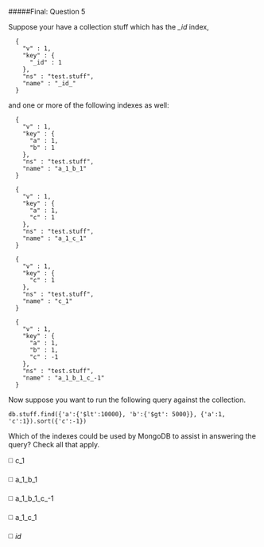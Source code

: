 #####Final: Question 5

Suppose your have a collection stuff which has the *_id* index,

```
  {
    "v" : 1,
    "key" : {
      "_id" : 1
    },
    "ns" : "test.stuff",
    "name" : "_id_"
  }
```

and one or more of the following indexes as well:

```
  {
    "v" : 1,
    "key" : {
      "a" : 1,
      "b" : 1
    },
    "ns" : "test.stuff",
    "name" : "a_1_b_1"
  }
```

```
  {
    "v" : 1,
    "key" : {
      "a" : 1,
      "c" : 1
    },
    "ns" : "test.stuff",
    "name" : "a_1_c_1"
  }
```

```
  {
    "v" : 1,
    "key" : {
      "c" : 1
    },
    "ns" : "test.stuff",
    "name" : "c_1"
  }
```

```
  {
    "v" : 1,
    "key" : {
      "a" : 1,
      "b" : 1,
      "c" : -1
    },
    "ns" : "test.stuff",
    "name" : "a_1_b_1_c_-1"
  }
```

Now suppose you want to run the following query against the collection.

```
db.stuff.find({'a':{'$lt':10000}, 'b':{'$gt': 5000}}, {'a':1, 'c':1}).sort({'c':-1})
```

Which of the indexes could be used by MongoDB to assist in answering the query? Check all that apply.


:white_medium_square: c_1

:white_medium_square: a_1_b_1

:white_medium_square: a_1_b_1_c_-1

:white_medium_square: a_1_c_1

:white_medium_square: *_id_*
